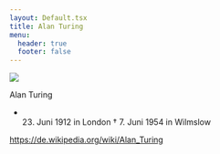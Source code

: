 ```yaml
---
layout: Default.tsx
title: Alan Turing
menu:
  header: true
  footer: false
---
```

![](/media/images/alanturing.jpg)

 Alan Turing

* 23. Juni 1912 in London     † 7. Juni 1954 in Wilmslow        



<https://de.wikipedia.org/wiki/Alan_Turing>